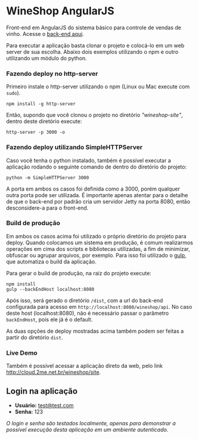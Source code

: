 # WineShop AngularJS
Front-end em AngularJS do sistema básico para controle de vendas de vinho. Acesse o [back-end aqui](https://github.com/klutzer/wineshop).

Para executar a aplicação basta clonar o projeto e colocá-lo em um web server de sua escolha. Abaixo dois exemplos utilizando o npm e outro utilizando um módulo do python.

### Fazendo deploy no http-server
Primeiro instale o http-server utilizando o npm (Linux ou Mac execute com `sudo`).
```shell
npm install -g http-server
```
Então, supondo que você clonou o projeto no diretório *"wineshop-site"*, dentro deste diretório execute:
```shell
http-server -p 3000 -o
```

### Fazendo deploy utilizando SimpleHTTPServer
Caso você tenha o python instalado, também é possível executar a aplicação rodando o seguinte comando de dentro do diretório do projeto:
```shell
python -m SimpleHTTPServer 3000
```
A porta em ambos os casos foi definida como a 3000, porém qualquer outra porta pode ser utilizada. É importante apenas atentar para o detalhe de que o back-end por padrão cria um servidor Jetty na porta 8080, então desconsidere-a para o front-end.

### Build de produção
Em ambos os casos acima foi utilizado o próprio diretório do projeto para deploy. Quando colocamos um sistema em produção, é comum realizarmos operações em cima dos scripts e bibliotecas utilizadas, a fim de minimizar, obfuscar ou agrupar arquivos, por exemplo. Para isso foi utilizado o [gulp](http://gulpjs.com), que automatiza o build da aplicação.

Para gerar o build de produção, na raiz do projeto execute:
```shell
npm install
gulp --backEndHost localhost:8080
```
Após isso, será gerado o diretório `/dist`, com a url do back-end configurada para acesso em `http://localhost:8080/wineshop/api`. No caso deste host (localhost:8080), não é necessário passar o parâmetro `backEndHost`, pois ele já é o default.

As duas opções de deploy mostradas acima também podem ser feitas a partir do diretório `dist`.

### Live Demo
Também é possível acessar a aplicação direto da web, pelo link <http://cloud.2me.net.br/wineshop/site>.

## Login na aplicação
- **Usuário:** test@test.com
- **Senha:** 123

*O login e senha são testados localmente, apenas para demonstrar a possível execução desta aplicação em um ambiente autenticado.*